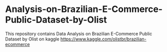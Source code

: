 # Analysis-on-Brazilian-E-Commerce-Public-Dataset-by-Olist
This repository contains Data Analysis on Brazilian E-Commerce Public Dataset by Olist on kaggle
https://www.kaggle.com/olistbr/brazilian-ecommerce
